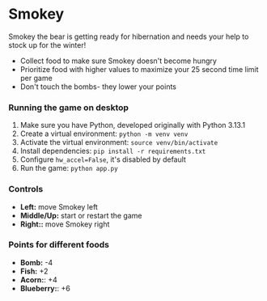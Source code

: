 # Smokey

Smokey the bear is getting ready for hibernation and needs your help to stock up for the winter!

- Collect food to make sure Smokey doesn't become hungry
- Prioritize food with higher values to maximize your 25 second time limit per game
- Don't touch the bombs- they lower your points

### Running the game on desktop

1. Make sure you have Python, developed originally with Python 3.13.1
2. Create a virtual environment: `python -m venv venv`
3. Activate the virtual environment: `source venv/bin/activate`
4. Install dependencies: `pip install -r requirements.txt`
5. Configure `hw_accel=False`, it's disabled by default
6. Run the game: `python app.py`

### Controls
- **Left:** move Smokey left
- **Middle/Up:** start or restart the game
- **Right::** move Smokey right

### Points for different foods

- **Bomb:** -4
- **Fish:** +2
- **Acorn:**: +4
- **Blueberry:**: +6
